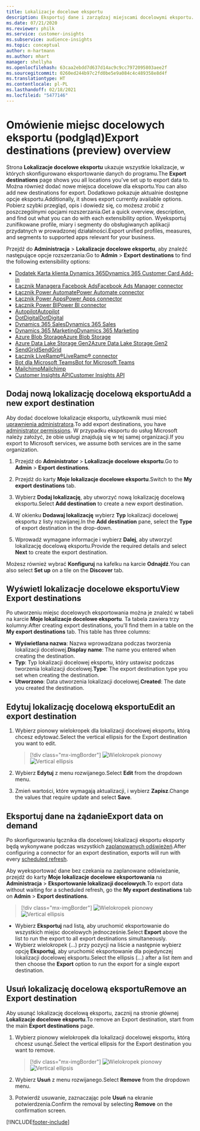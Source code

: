 ```yaml
---
title: Lokalizacje docelowe eksportu
description: Eksportuj dane i zarządzaj miejscami docelowymi eksportu.
ms.date: 07/21/2020
ms.reviewer: philk
ms.service: customer-insights
ms.subservice: audience-insights
ms.topic: conceptual
author: m-hartmann
ms.author: mhart
manager: shellyha
ms.openlocfilehash: 63caa2ebdd7d637d14ac9c9cc7972095803aee2f
ms.sourcegitcommit: 0260ed244b97c2fd0be5e9a084c4c489358e8d4f
ms.translationtype: HT
ms.contentlocale: pl-PL
ms.lasthandoff: 02/18/2021
ms.locfileid: "5477146"
---
```

# <a name="export-destinations-preview-overview"></a><span data-ttu-id="e6363-103">Omówienie miejsc docelowych eksportu (podgląd)</span><span class="sxs-lookup"><span data-stu-id="e6363-103">Export destinations (preview) overview</span></span>

<span data-ttu-id="e6363-104">Strona **Lokalizacje docelowe eksportu** ukazuje wszystkie lokalizacje, w których skonfigurowano eksportowanie danych do programu.</span><span class="sxs-lookup"><span data-stu-id="e6363-104">The **Export destinations** page shows you all locations you've set up to export data to.</span></span> <span data-ttu-id="e6363-105">Można również dodać nowe miejsca docelowe dla eksportu.</span><span class="sxs-lookup"><span data-stu-id="e6363-105">You can also add new destinations for export.</span></span> <span data-ttu-id="e6363-106">Dodatkowo pokazuje aktualnie dostępne opcje eksportu.</span><span class="sxs-lookup"><span data-stu-id="e6363-106">Additionally, it shows export currently available options.</span></span> <span data-ttu-id="e6363-107">Pobierz szybki przegląd, opis i dowiedz się, co możesz zrobić z poszczególnymi opcjami rozszerzania.</span><span class="sxs-lookup"><span data-stu-id="e6363-107">Get a quick overview, description, and find out what you can do with each extensibility option.</span></span> <span data-ttu-id="e6363-108">Wyeksportuj zunifikowane profile, miary i segmenty do obsługiwanych aplikacji przydatnych w prowadzonej działalności.</span><span class="sxs-lookup"><span data-stu-id="e6363-108">Export unified profiles, measures, and segments to supported apps relevant for your business.</span></span>

<span data-ttu-id="e6363-109">Przejdź do **Administracja** > **Lokalizacje docelowe eksportu**, aby znaleźć następujące opcje rozszerzania:</span><span class="sxs-lookup"><span data-stu-id="e6363-109">Go to **Admin** > **Export destinations** to find the following extensibility options:</span></span>

- [<span data-ttu-id="e6363-110">Dodatek Karta klienta Dynamics 365</span><span class="sxs-lookup"><span data-stu-id="e6363-110">Dynamics 365 Customer Card Add-in</span></span>](customer-card-add-in.md)
- [<span data-ttu-id="e6363-111">Łącznik Managera Facebook Ads</span><span class="sxs-lookup"><span data-stu-id="e6363-111">Facebook Ads Manager connector</span></span>](export-facebook.md)
- [<span data-ttu-id="e6363-112">Łącznik Power Automate</span><span class="sxs-lookup"><span data-stu-id="e6363-112">Power Automate connector</span></span>](export-power-automate.md)
- [<span data-ttu-id="e6363-113">Łącznik Power Apps</span><span class="sxs-lookup"><span data-stu-id="e6363-113">Power Apps connector</span></span>](export-power-apps.md)
- [<span data-ttu-id="e6363-114">Łącznik Power BI</span><span class="sxs-lookup"><span data-stu-id="e6363-114">Power BI connector</span></span>](export-power-bi.md)
- [<span data-ttu-id="e6363-115">Autopilot</span><span class="sxs-lookup"><span data-stu-id="e6363-115">Autopilot</span></span>](export-autopilot.md)
- [<span data-ttu-id="e6363-116">DotDigital</span><span class="sxs-lookup"><span data-stu-id="e6363-116">DotDigital</span></span>](export-dotdigital.md)
- [<span data-ttu-id="e6363-117">Dynamics 365 Sales</span><span class="sxs-lookup"><span data-stu-id="e6363-117">Dynamics 365 Sales</span></span>](export-dynamics365-sales.md)
- [<span data-ttu-id="e6363-118">Dynamics 365 Marketing</span><span class="sxs-lookup"><span data-stu-id="e6363-118">Dynamics 365 Marketing</span></span>](export-dynamics365-marketing.md)
- [<span data-ttu-id="e6363-119">Azure Blob Storage</span><span class="sxs-lookup"><span data-stu-id="e6363-119">Azure Blob Storage</span></span>](export-azure-blob-storage.md)
- [<span data-ttu-id="e6363-120">Azure Data Lake Storage Gen2</span><span class="sxs-lookup"><span data-stu-id="e6363-120">Azure Data Lake Storage Gen2</span></span>](export-azure-data-lake-storage-gen2.md)
- [<span data-ttu-id="e6363-121">SendGrid</span><span class="sxs-lookup"><span data-stu-id="e6363-121">SendGrid</span></span>](export-sendgrid.md)
- [<span data-ttu-id="e6363-122">Łącznik LiveRamp&reg;</span><span class="sxs-lookup"><span data-stu-id="e6363-122">LiveRamp&reg; connector</span></span>](export-liveramp.md)
- [<span data-ttu-id="e6363-123">Bot dla Microsoft Teams</span><span class="sxs-lookup"><span data-stu-id="e6363-123">Bot for Microsoft Teams</span></span>](export-teams-bot.md)
- [<span data-ttu-id="e6363-124">Mailchimp</span><span class="sxs-lookup"><span data-stu-id="e6363-124">Mailchimp</span></span>](export-mailchimp.md)
- [<span data-ttu-id="e6363-125">Customer Insights API</span><span class="sxs-lookup"><span data-stu-id="e6363-125">Customer Insights API</span></span>](apis.md)

## <a name="add-a-new-export-destination"></a><span data-ttu-id="e6363-126">Dodaj nową lokalizację docelową eksportu</span><span class="sxs-lookup"><span data-stu-id="e6363-126">Add a new export destination</span></span>

<span data-ttu-id="e6363-127">Aby dodać docelowe lokalizacje eksportu, użytkownik musi mieć [uprawnienia administratora](permissions.md).</span><span class="sxs-lookup"><span data-stu-id="e6363-127">To add export destinations, you have [administrator permissions](permissions.md).</span></span> <span data-ttu-id="e6363-128">W przypadku eksportu do usług Microsoft należy założyć, że obie usługi znajdują się w tej samej organizacji.</span><span class="sxs-lookup"><span data-stu-id="e6363-128">If you export to Microsoft services, we assume both services are in the same organization.</span></span>

1. <span data-ttu-id="e6363-129">Przejdź do **Administrator** > **Lokalizacje docelowe eksportu**.</span><span class="sxs-lookup"><span data-stu-id="e6363-129">Go to **Admin** > **Export destinations**.</span></span>

1. <span data-ttu-id="e6363-130">Przejdź do karty **Moje lokalizacje docelowe eksportu**.</span><span class="sxs-lookup"><span data-stu-id="e6363-130">Switch to the **My export destinations** tab.</span></span>

1. <span data-ttu-id="e6363-131">Wybierz **Dodaj lokalizację**, aby utworzyć nową lokalizację docelową eksportu.</span><span class="sxs-lookup"><span data-stu-id="e6363-131">Select **Add destination** to create a new export destination.</span></span>

1. <span data-ttu-id="e6363-132">W okienku **Dodawaj lokalizację** wybierz **Typ** lokalizacji docelowej eksportu z listy rozwijanej.</span><span class="sxs-lookup"><span data-stu-id="e6363-132">In the **Add destination** pane, select the **Type** of export destination in the drop-down.</span></span>

1. <span data-ttu-id="e6363-133">Wprowadź wymagane informacje i wybierz **Dalej**, aby utworzyć lokalizację docelową eksportu.</span><span class="sxs-lookup"><span data-stu-id="e6363-133">Provide the required details and select **Next** to create the export destination.</span></span>

<span data-ttu-id="e6363-134">Możesz również wybrać **Konfiguruj** na kafelku na karcie **Odnajdź**.</span><span class="sxs-lookup"><span data-stu-id="e6363-134">You can also select **Set up** on a tile on the **Discover** tab.</span></span>

## <a name="view-export-destinations"></a><span data-ttu-id="e6363-135">Wyświetl lokalizacje docelowe eksportu</span><span class="sxs-lookup"><span data-stu-id="e6363-135">View Export destinations</span></span>

<span data-ttu-id="e6363-136">Po utworzeniu miejsc docelowych eksportowania można je znaleźć w tabeli na karcie **Moje lokalizacje docelowe eksportu**. Ta tabela zawiera trzy kolumny:</span><span class="sxs-lookup"><span data-stu-id="e6363-136">After creating export destinations, you'll find them in a table on the **My export destinations** tab. This table has three columns:</span></span>

- <span data-ttu-id="e6363-137">**Wyświetlana nazwa**: Nazwa wprowadzana podczas tworzenia lokalizacji docelowej.</span><span class="sxs-lookup"><span data-stu-id="e6363-137">**Display name**: The name you entered when creating the destination.</span></span>
- <span data-ttu-id="e6363-138">**Typ**: Typ lokalizacji docelowej eksportu, który ustawisz podczas tworzenia lokalizacji docelowej.</span><span class="sxs-lookup"><span data-stu-id="e6363-138">**Type**: The export destination type you set when creating the destination.</span></span>
- <span data-ttu-id="e6363-139">**Utworzono**: Data utworzenia lokalizacji docelowej.</span><span class="sxs-lookup"><span data-stu-id="e6363-139">**Created**: The date you created the destination.</span></span>

## <a name="edit-an-export-destination"></a><span data-ttu-id="e6363-140">Edytuj lokalizację docelową eksportu</span><span class="sxs-lookup"><span data-stu-id="e6363-140">Edit an export destination</span></span>

1. <span data-ttu-id="e6363-141">Wybierz pionowy wielokropek dla lokalizacji docelowej eksportu, którą chcesz edytować.</span><span class="sxs-lookup"><span data-stu-id="e6363-141">Select the vertical ellipsis for the Export destination you want to edit.</span></span>

   > [!div class="mx-imgBorder"]
   > <span data-ttu-id="e6363-142">![Wielokropek pionowy](media/export-destinations-page-ellipsis.png "Wielokropek pionowy")</span><span class="sxs-lookup"><span data-stu-id="e6363-142">![Vertical ellipsis](media/export-destinations-page-ellipsis.png "Vertical ellipsis")</span></span>

1. <span data-ttu-id="e6363-143">Wybierz **Edytuj** z menu rozwijanego.</span><span class="sxs-lookup"><span data-stu-id="e6363-143">Select **Edit** from the dropdown menu.</span></span>

1. <span data-ttu-id="e6363-144">Zmień wartości, które wymagają aktualizacji, i wybierz **Zapisz**.</span><span class="sxs-lookup"><span data-stu-id="e6363-144">Change the values that require update and select **Save**.</span></span>

## <a name="export-data-on-demand"></a><span data-ttu-id="e6363-145">Eksportuj dane na żądanie</span><span class="sxs-lookup"><span data-stu-id="e6363-145">Export data on demand</span></span>

<span data-ttu-id="e6363-146">Po skonfigurowaniu łącznika dla docelowej lokalizacji eksportu eksporty będą wykonywane podczas wszystkich [zaplanowanych odświeżeń](system.md#schedule-tab).</span><span class="sxs-lookup"><span data-stu-id="e6363-146">After configuring a connector for an export destination, exports will run with every [scheduled refresh](system.md#schedule-tab).</span></span>

<span data-ttu-id="e6363-147">Aby wyeksportować dane bez czekania na zaplanowane odświeżanie, przejdź do karty **Moje lokalizacje docelowe eksportowania** na **Administracja** > **Eksportowanie lokalizacji docelowych**.</span><span class="sxs-lookup"><span data-stu-id="e6363-147">To export data without waiting for a scheduled refresh, go the **My export destinations** tab on **Admin** > **Export destinations**.</span></span>

> [!div class="mx-imgBorder"]
> <span data-ttu-id="e6363-148">![Wielokropek pionowy](media/export-destinations-page-ellipsis.png "Wielokropek pionowy")</span><span class="sxs-lookup"><span data-stu-id="e6363-148">![Vertical ellipsis](media/export-destinations-page-ellipsis.png "Vertical ellipsis")</span></span>

- <span data-ttu-id="e6363-149">Wybierz **Eksportuj** nad listą, aby uruchomić eksportowanie do wszystkich miejsc docelowych jednocześnie.</span><span class="sxs-lookup"><span data-stu-id="e6363-149">Select **Export** above the list to run the export to all export destinations simultaneously.</span></span>
- <span data-ttu-id="e6363-150">Wybierz wielokropek (...) przy pozycji na liście a następnie wybierz opcję **Eksportuj**, aby uruchomić eksportowanie dla pojedynczej lokalizacji docelowej eksportu.</span><span class="sxs-lookup"><span data-stu-id="e6363-150">Select the ellipsis (...) after a list item and then choose the **Export** option to run the export for a single export destination.</span></span>

## <a name="remove-an-export-destination"></a><span data-ttu-id="e6363-151">Usuń lokalizację docelową eksportu</span><span class="sxs-lookup"><span data-stu-id="e6363-151">Remove an Export destination</span></span>

<span data-ttu-id="e6363-152">Aby usunąć lokalizację docelową eksportu, zacznij na stronie głównej **Lokalizacje docelowe eksportu**.</span><span class="sxs-lookup"><span data-stu-id="e6363-152">To remove an Export destination, start from the main **Export destinations** page.</span></span>

1. <span data-ttu-id="e6363-153">Wybierz pionowy wielokropek dla lokalizacji docelowej eksportu, którą chcesz usunąć.</span><span class="sxs-lookup"><span data-stu-id="e6363-153">Select the vertical ellipsis for the Export destination you want to remove.</span></span>

   > [!div class="mx-imgBorder"]
   > <span data-ttu-id="e6363-154">![Wielokropek pionowy](media/export-destinations-page-ellipsis.png "Wielokropek pionowy")</span><span class="sxs-lookup"><span data-stu-id="e6363-154">![Vertical ellipsis](media/export-destinations-page-ellipsis.png "Vertical ellipsis")</span></span>

2. <span data-ttu-id="e6363-155">Wybierz **Usuń** z menu rozwijanego.</span><span class="sxs-lookup"><span data-stu-id="e6363-155">Select **Remove** from the dropdown menu.</span></span>

3. <span data-ttu-id="e6363-156">Potwierdź usuwanie, zaznaczając pole **Usuń** na ekranie potwierdzenia.</span><span class="sxs-lookup"><span data-stu-id="e6363-156">Confirm the removal by selecting **Remove** on the confirmation screen.</span></span>


[!INCLUDE[footer-include](../includes/footer-banner.md)]